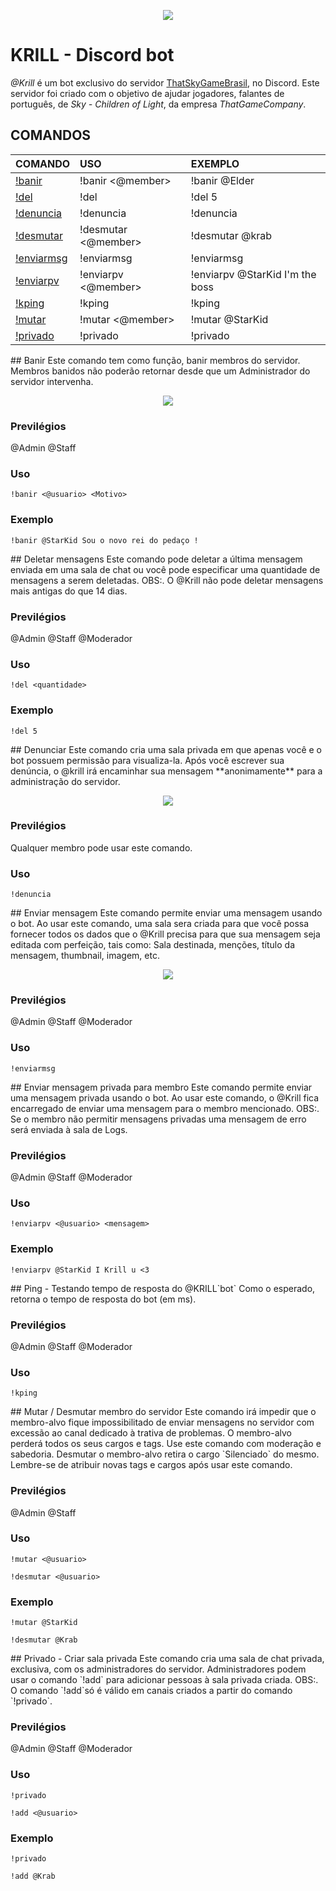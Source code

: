 <p align="center">
  <img src="https://i.ibb.co/41hYqVz/Krill-Logo.png  alt="drawing" width:"150";>
</p>
                                                                              
# KRILL - Discord bot
*@Krill* é um bot exclusivo do servidor [ThatSkyGameBrasil](https://is.gd/ThatSkyGameBrasil), no Discord. Este servidor foi criado com o objetivo de ajudar jogadores, falantes de português, de *Sky - Children of Light*, da empresa *ThatGameCompany*.
          
          
## COMANDOS

COMANDO                 | USO                               | EXEMPLO
:-------------          | :-------------------------------  | :--------------------------------
[!banir](#banir)        | !banir <@member>                  | !banir @Elder
[!del](#del)            | !del <quantiade>                  | !del 5
[!denuncia](#denuncia)  | !denuncia                         | !denuncia
[!desmutar](#mutar)     | !desmutar <@member>               | !desmutar @krab
[!enviarmsg](#enviarmsg)| !enviarmsg                        | !enviarmsg
[!enviarpv](#enviarpv)  | !enviarpv <@member> <mensagem>    | !enviarpv @StarKid I'm the boss
[!kping](#kping)        | !kping                            | !kping
[!mutar](#mutar)        | !mutar <@member>                  | !mutar @StarKid
[!privado](#privado)    | !privado                          | !privado


<a id="banir"/> 
## Banir
Este comando tem como função, banir membros do servidor. Membros banidos não poderão retornar desde que um Administrador do servidor intervenha.
<p align="center">
  <img src="https://media1.tenor.com/images/7129d4fbd2bd63ab987a768951ff44cb/tenor.gif" width:"150";>
</p>

### Previlégios
@Admin @Staff
### Uso
```
!banir <@usuario> <Motivo>
```
### Exemplo
```
!banir @StarKid Sou o novo rei do pedaço !
```


<a id="del"/> 
## Deletar mensagens
Este comando pode deletar a última mensagem enviada em uma sala de chat ou você pode especificar uma quantidade de mensagens a serem deletadas.
OBS:. O @Krill não pode deletar mensagens mais antigas do que 14 dias.

### Previlégios
@Admin @Staff @Moderador

### Uso
```
!del <quantidade>
```
### Exemplo
```
!del 5
```


<a id="denuncia"/> 
## Denunciar
Este comando cria uma sala privada em que apenas você e o bot possuem permissão para visualiza-la. Após você escrever sua denúncia, o @krill irá encaminhar sua mensagem **anonimamente** para a administração do servidor.
<p align="center">
  <img src="https://i.ibb.co/NmxFfSW/denuncia.png" width:"150";>
</p>

### Previlégios
Qualquer membro pode usar este comando.

### Uso
```
!denuncia
```



<a id="enviarmsg"/> 
## Enviar mensagem 
Este comando permite enviar uma mensagem usando o bot. Ao usar este comando, uma sala sera criada para que você possa fornecer todos os dados que o @Krill precisa para que sua mensagem seja editada com perfeição, tais como: Sala destinada, menções, título da mensagem, thumbnail, imagem, etc.

<p align="center">
  <img src="https://i.ibb.co/16b1XKz/enviarmsg.png" width:"150";>
</p>

### Previlégios
@Admin @Staff @Moderador

### Uso
```
!enviarmsg
```


<a id="enviarpv"/> 
## Enviar mensagem privada para membro
Este comando permite enviar uma mensagem privada usando o bot. Ao usar este comando, o @Krill fica encarregado de enviar uma mensagem para o membro mencionado.
OBS:. Se o membro não permitir mensagens privadas uma mensagem de erro será enviada à sala de Logs.

### Previlégios
@Admin @Staff @Moderador

### Uso
```
!enviarpv <@usuario> <mensagem>
```
### Exemplo
```
!enviarpv @StarKid I Krill u <3
```


<a id="kping"/> 
## Ping - Testando tempo de resposta do @KRILL`bot`
Como o esperado, retorna o tempo de resposta do bot (em ms).

### Previlégios
@Admin @Staff @Moderador

### Uso
```
!kping
```


<a id="mutar"/>
## Mutar / Desmutar membro do servidor
Este comando irá impedir que o membro-alvo fique impossibilitado de enviar mensagens no servidor com excessão ao canal dedicado à trativa de problemas.
O membro-alvo perderá todos os seus cargos e tags. Use este comando com moderação e sabedoria.
Desmutar o membro-alvo retira o cargo `Silenciado` do mesmo. Lembre-se de atribuir novas tags e cargos após usar este comando.

### Previlégios
@Admin @Staff

### Uso
```
!mutar <@usuario>
```
```
!desmutar <@usuario>
```

### Exemplo
```
!mutar @StarKid
```
```
!desmutar @Krab
```


<a id="privado" />
## Privado - Criar sala privada
Este comando cria uma sala de chat privada, exclusiva, com os administradores do servidor. 
Administradores podem usar o comando `!add` para adicionar pessoas à sala privada criada.
OBS:. O comando `!add`só é válido em canais criados a partir do comando `!privado`.

### Previlégios
@Admin @Staff @Moderador

### Uso
```
!privado
```
```
!add <@usuario>
```
### Exemplo
```
!privado
```
```
!add @Krab
```
